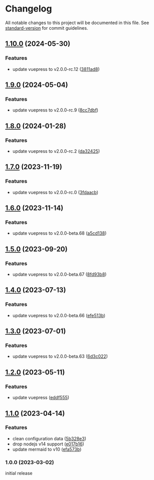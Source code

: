 # Changelog

All notable changes to this project will be documented in this file. See [standard-version](https://github.com/conventional-changelog/standard-version) for commit guidelines.

## [1.10.0](https://github.com/azat-io/vuepress-plugin-mermaid-wrapper/compare/v1.9.0...v1.10.0) (2024-05-30)


### Features

* update vuepress to v2.0.0-rc.12 ([3811ad8](https://github.com/azat-io/vuepress-plugin-mermaid-wrapper/commit/3811ad8fbbfaf98c838934115da5529ab4f9cc6a))

## [1.9.0](https://github.com/azat-io/vuepress-plugin-mermaid-wrapper/compare/v1.8.0...v1.9.0) (2024-05-04)


### Features

* update vuepress to v2.0.0-rc.9 ([8cc7dbf](https://github.com/azat-io/vuepress-plugin-mermaid-wrapper/commit/8cc7dbf84057adaea2368593599c6ad3a3f30274))

## [1.8.0](https://github.com/azat-io/vuepress-plugin-mermaid-wrapper/compare/v1.7.0...v1.8.0) (2024-01-28)


### Features

* update vuepress to v2.0.0-rc.2 ([da32425](https://github.com/azat-io/vuepress-plugin-mermaid-wrapper/commit/da32425c84777d1628578522ccdc5a4a5ff1ea96))

## [1.7.0](https://github.com/azat-io/vuepress-plugin-mermaid-wrapper/compare/v1.6.0...v1.7.0) (2023-11-19)


### Features

* update vuepress to v2.0.0-rc.0 ([3fdaacb](https://github.com/azat-io/vuepress-plugin-mermaid-wrapper/commit/3fdaacbb940fdca802cd615edf1181998724946d))

## [1.6.0](https://github.com/azat-io/vuepress-plugin-mermaid-wrapper/compare/v1.5.0...v1.6.0) (2023-11-14)


### Features

* update vuepress to v2.0.0-beta.68 ([a5cd138](https://github.com/azat-io/vuepress-plugin-mermaid-wrapper/commit/a5cd138c2ceec32da13b4e46d2eb014a22871304))

## [1.5.0](https://github.com/azat-io/vuepress-plugin-mermaid-wrapper/compare/v1.4.0...v1.5.0) (2023-09-20)


### Features

* update vuepress to v2.0.0-beta.67 ([8fd93b8](https://github.com/azat-io/vuepress-plugin-mermaid-wrapper/commit/8fd93b88ad685211c10b20df564f448d25f2cec7))

## [1.4.0](https://github.com/azat-io/vuepress-plugin-mermaid-wrapper/compare/v1.3.0...v1.4.0) (2023-07-13)


### Features

* update vuepress to v2.0.0-beta.66 ([efe513b](https://github.com/azat-io/vuepress-plugin-mermaid-wrapper/commit/efe513b566518657acb9c7cf74c6b94237e2cdcc))

## [1.3.0](https://github.com/azat-io/vuepress-plugin-mermaid-wrapper/compare/v1.2.0...v1.3.0) (2023-07-01)


### Features

* update vuepress to v2.0.0-beta.63 ([6d3c022](https://github.com/azat-io/vuepress-plugin-mermaid-wrapper/commit/6d3c022a5624af5ae1c41cc5b7f51df012001002))

## [1.2.0](https://github.com/azat-io/vuepress-plugin-mermaid-wrapper/compare/v1.1.0...v1.2.0) (2023-05-11)


### Features

* update vuepress ([eddf555](https://github.com/azat-io/vuepress-plugin-mermaid-wrapper/commit/eddf555b40526b027a4f4bfa4eb07a7b5dfaf3cd))

## [1.1.0](https://github.com/azat-io/vuepress-plugin-mermaid-wrapper/compare/v1.0.0...v1.1.0) (2023-04-14)


### Features

* clean configuration data ([5b328e3](https://github.com/azat-io/vuepress-plugin-mermaid-wrapper/commit/5b328e30ab39ca667e91168e9003a95f5b80660f))
* drop nodejs v14 support ([e017b16](https://github.com/azat-io/vuepress-plugin-mermaid-wrapper/commit/e017b16b697b378dfa91908ae6c2903f8fa8f73b))
* update mermaid to v10 ([efa573b](https://github.com/azat-io/vuepress-plugin-mermaid-wrapper/commit/efa573b98976e4255ed3447e71ae53129b937cfb))

### 1.0.0 (2023-03-02)

initial release
